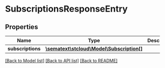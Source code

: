 # SubscriptionsResponseEntry

## Properties

| Name              | Type                                                          | Description | Notes      |
| ----------------- | ------------------------------------------------------------- | ----------- | ---------- |
| **subscriptions** | [**\sematext\stcloud\Model\Subscription[]**](Subscription.md) |             | [optional] |

[[Back to Model list]](../../README.md#documentation-for-models) [[Back to API list]](../../README.md#documentation-for-api-endpoints) [[Back to README]](../../README.md)
